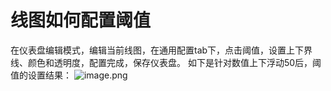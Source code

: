 # 线图如何配置阈值

在仪表盘编辑模式，编辑当前线图，在通用配置tab下，点击阈值，设置上下界线、颜色和透明度，配置完成，保存仪表盘。
如下是针对数值上下浮动50后，阈值的设置结果：
![image.png](/img/src/visulization/lineChart/setThreshold/setThreshold1.png)
